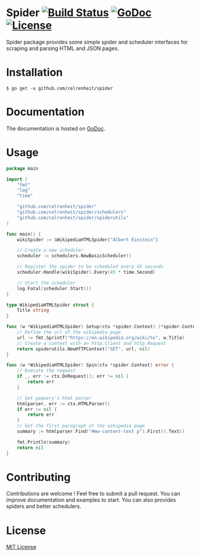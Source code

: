 # Spider [![Build Status](https://travis-ci.org/celrenheit/spider.svg?branch=master)](https://travis-ci.org/celrenheit/spider) [![GoDoc](https://godoc.org/github.com/celrenheit/spider?status.svg)](https://godoc.org/github.com/celrenheit/spider) [![License](https://img.shields.io/badge/license-MIT-blue.svg)](LICENSE)

Spider package provides some simple spider and scheduler interfaces for scraping and parsing HTML and JSON pages.

# Installation

```shell
$ go get -u github.com/celrenheit/spider
```

# Documentation

The documentation is hosted on [GoDoc](https://godoc.org/github.com/celrenheit/spider).

# Usage

```go
package main

import (
	"fmt"
	"log"
	"time"

	"github.com/celrenheit/spider"
	"github.com/celrenheit/spider/schedulers"
	"github.com/celrenheit/spider/spiderutils"
)

func main() {
	wikiSpider := &WikipediaHTMLSpider{"Albert Einstein"}

	// Create a new scheduler
	scheduler := schedulers.NewBasicScheduler()

	// Register the spider to be scheduled every 45 seconds
	scheduler.Handle(wikiSpider).Every(45 * time.Second)

	// Start the scheduler
	log.Fatal(scheduler.Start())
}

type WikipediaHTMLSpider struct {
	Title string
}

func (w *WikipediaHTMLSpider) Setup(ctx *spider.Context) (*spider.Context, error) {
	// Define the url of the wikipedia page
	url := fmt.Sprintf("https://en.wikipedia.org/wiki/%s", w.Title)
	// Create a context with an http.Client and http.Request
	return spiderutils.NewHTTPContext("GET", url, nil)
}

func (w *WikipediaHTMLSpider) Spin(ctx *spider.Context) error {
	// Execute the request
	if _, err := ctx.DoRequest(); err != nil {
		return err
	}

	// Get goquery's html parser
	htmlparser, err := ctx.HTMLParser()
	if err != nil {
		return err
	}
	// Get the first paragraph of the wikipedia page
	summary := htmlparser.Find("#mw-content-text p").First().Text()

	fmt.Println(summary)
	return nil
}
```

# Contributing

Contributions are welcome ! Feel free to submit a pull request.
You can improve documentation and examples to start.
You can also provides spiders and better schedulers.

# License

[MIT License](https://github.com/celrenheit/spider/blob/master/LICENSE)
